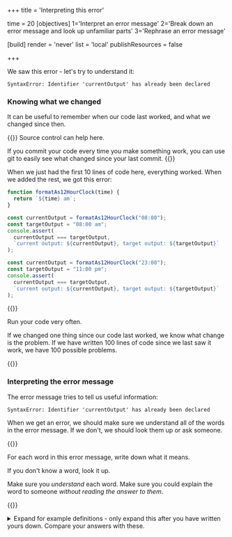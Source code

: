 +++
title = 'Interpreting this error'

time = 20
[objectives]
1='Interpret an error message'
2='Break down an error message and look up unfamiliar parts'
3='Rephrase an error message'

[build]
  render = 'never'
  list = 'local'
  publishResources = false

+++

We saw this error - let's try to understand it:

```
SyntaxError: Identifier 'currentOutput' has already been declared
```

### Knowing what we changed

It can be useful to remember when our code last worked, and what we changed since then.

{{<note type="tip">}}
Source control can help here.

If you commit your code every time you make something work, you can use git to easily see what changed since your last commit.
{{</note>}}

When we just had the first 10 lines of code here, everything worked. When we added the rest, we got this error:

```js {linenos=table,linenostart=1,hl_lines=["12-17"]}
function formatAs12HourClock(time) {
  return `${time} am`;
}

const currentOutput = formatAs12HourClock("08:00");
const targetOutput = "08:00 am";
console.assert(
  currentOutput === targetOutput,
  `current output: ${currentOutput}, target output: ${targetOutput}`
);

const currentOutput = formatAs12HourClock("23:00");
const targetOutput = "11:00 pm";
console.assert(
  currentOutput === targetOutput,
  `current output: ${currentOutput}, target output: ${targetOutput}`
);
```

{{<note type="tip" title="Tip">}}

Run your code very often.

If we changed one thing since our code last worked, we know what change is the problem. If we have written 100 lines of code since we last saw it work, we have 100 possible problems.

{{</note>}}

### Interpreting the error message

The error message tries to tell us useful information:

```
SyntaxError: Identifier 'currentOutput' has already been declared
```

When we get an error, we should make sure we understand all of the words in the error message. If we don't, we should look them up or ask someone.

{{<note type="exercise" title="Exercise">}}

For each word in this error message, write down what it means.

If you don't know a word, look it up.

Make sure you _understand_ each word. Make sure you could explain the word to someone _without reading the answer to them_.

{{</note>}}

<details>

<summary>
Expand for example definitions - only expand this after you have written yours down. Compare your answers with these.
</summary>

- **SyntaxError** - If we Google "JavaScript SyntaxError", [MDN tells us](https://developer.mozilla.org/en-US/docs/Web/JavaScript/Reference/Global_Objects/SyntaxError) this is "an error when trying to interpret syntactically invalid code". So - we wrote some code which isn't allowed.
- **Identifier** - If we Google "JavaScript Identifier", [MDN tells us](https://developer.mozilla.org/en-US/docs/Glossary/Identifier): this is "a sequence of characters in the code that identifies a variable, function, or property". On line 12, the identifier is the variable name: `currentOutput`.
- **currentOutput** - This is the variable name we used in our code. This is the **identifier** that the error is about.
- **has**, **already**, and **been** are all standard English words with no special meaning.
- **declared** - We learnt about this already in this course - a **declaration** is where we make a new name (e.g. a new variable) in JavaScript.

Reading that back, we can rephrase this error message:

We wrote some code which isn't allowed. We tried to declare a new variable named `currentOutput`. But we had already declared something named `currentOutput`.

</details>
